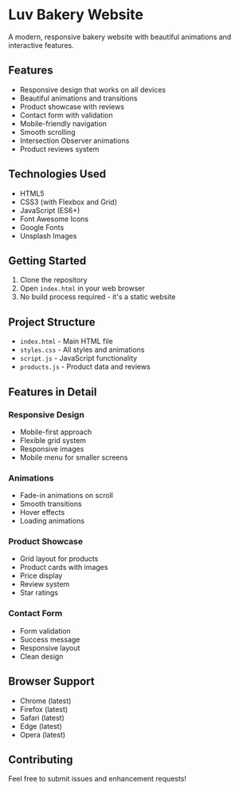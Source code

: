 # Luv Bakery Website

A modern, responsive bakery website with beautiful animations and interactive features.

## Features

- Responsive design that works on all devices
- Beautiful animations and transitions
- Product showcase with reviews
- Contact form with validation
- Mobile-friendly navigation
- Smooth scrolling
- Intersection Observer animations
- Product reviews system

## Technologies Used

- HTML5
- CSS3 (with Flexbox and Grid)
- JavaScript (ES6+)
- Font Awesome Icons
- Google Fonts
- Unsplash Images

## Getting Started

1. Clone the repository
2. Open `index.html` in your web browser
3. No build process required - it's a static website

## Project Structure

- `index.html` - Main HTML file
- `styles.css` - All styles and animations
- `script.js` - JavaScript functionality
- `products.js` - Product data and reviews

## Features in Detail

### Responsive Design
- Mobile-first approach
- Flexible grid system
- Responsive images
- Mobile menu for smaller screens

### Animations
- Fade-in animations on scroll
- Smooth transitions
- Hover effects
- Loading animations

### Product Showcase
- Grid layout for products
- Product cards with images
- Price display
- Review system
- Star ratings

### Contact Form
- Form validation
- Success message
- Responsive layout
- Clean design

## Browser Support

- Chrome (latest)
- Firefox (latest)
- Safari (latest)
- Edge (latest)
- Opera (latest)

## Contributing

Feel free to submit issues and enhancement requests! 